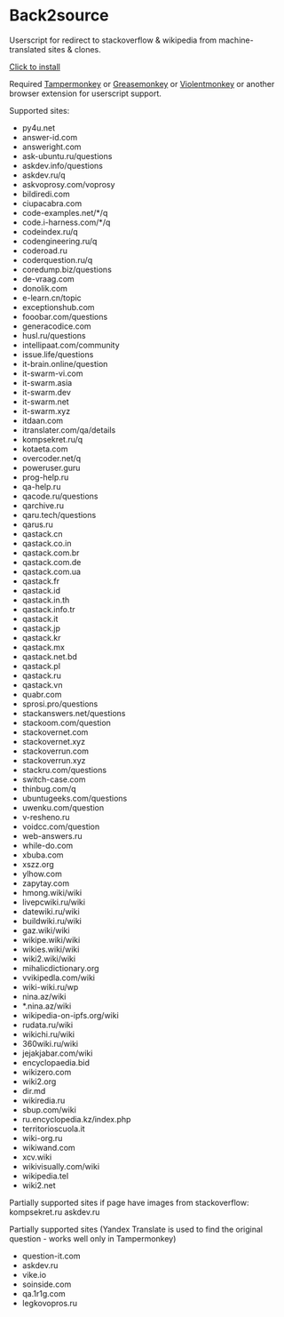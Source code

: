 # Back2source

Userscript for redirect to stackoverflow & wikipedia from machine-translated sites & clones.

[Click to install](https://github.com/vladgba/Back2source/raw/master/back2source.user.js)

Required [Tampermonkey](https://tampermonkey.net/) or [Greasemonkey](https://www.greasespot.net/) or [Violentmonkey](https://violentmonkey.github.io/get-it/) or another browser extension for userscript support.

Supported sites:
- py4u.net
- answer-id.com
- answeright.com
- ask-ubuntu.ru/questions
- askdev.info/questions
- askdev.ru/q
- askvoprosy.com/voprosy
- bildiredi.com
- ciupacabra.com
- code-examples.net/*/q
- code.i-harness.com/*/q
- codeindex.ru/q
- codengineering.ru/q
- coderoad.ru
- coderquestion.ru/q
- coredump.biz/questions
- de-vraag.com
- donolik.com
- e-learn.cn/topic
- exceptionshub.com
- fooobar.com/questions
- generacodice.com
- husl.ru/questions
- intellipaat.com/community
- issue.life/questions
- it-brain.online/question
- it-swarm-vi.com
- it-swarm.asia
- it-swarm.dev
- it-swarm.net
- it-swarm.xyz
- itdaan.com
- itranslater.com/qa/details
- kompsekret.ru/q
- kotaeta.com
- overcoder.net/q
- poweruser.guru
- prog-help.ru
- qa-help.ru
- qacode.ru/questions
- qarchive.ru
- qaru.tech/questions
- qarus.ru
- qastack.cn
- qastack.co.in
- qastack.com.br
- qastack.com.de
- qastack.com.ua
- qastack.fr
- qastack.id
- qastack.in.th
- qastack.info.tr
- qastack.it
- qastack.jp
- qastack.kr
- qastack.mx
- qastack.net.bd
- qastack.pl
- qastack.ru
- qastack.vn
- quabr.com
- sprosi.pro/questions
- stackanswers.net/questions
- stackoom.com/question
- stackovernet.com
- stackovernet.xyz
- stackoverrun.com
- stackoverrun.xyz
- stackru.com/questions
- switch-case.com
- thinbug.com/q
- ubuntugeeks.com/questions
- uwenku.com/question
- v-resheno.ru
- voidcc.com/question
- web-answers.ru
- while-do.com
- xbuba.com
- xszz.org
- ylhow.com
- zapytay.com
- hmong.wiki/wiki
- livepcwiki.ru/wiki
- datewiki.ru/wiki
- buildwiki.ru/wiki
- gaz.wiki/wiki
- wikipe.wiki/wiki
- wikies.wiki/wiki
- wiki2.wiki/wiki
- mihalicdictionary.org
- vvikipedla.com/wiki
- wiki-wiki.ru/wp
- nina.az/wiki
- *.nina.az/wiki
- wikipedia-on-ipfs.org/wiki
- rudata.ru/wiki
- wikichi.ru/wiki
- 360wiki.ru/wiki
- jejakjabar.com/wiki
- encyclopaedia.bid
- wikizero.com
- wiki2.org
- dir.md
- wikiredia.ru
- sbup.com/wiki
- ru.encyclopedia.kz/index.php
- territorioscuola.it
- wiki-org.ru
- wikiwand.com
- xcv.wiki
- wikivisually.com/wiki
- wikipedia.tel
- wiki2.net

Partially supported sites if page have images from stackoverflow:
kompsekret.ru
askdev.ru

Partially supported sites (Yandex Translate is used to find the original question - works well only in Tampermonkey)
- question-it.com
- askdev.ru
- vike.io
- soinside.com
- qa.1r1g.com
- legkovopros.ru
